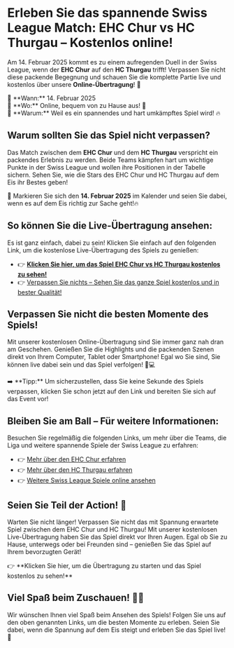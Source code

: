# Erleben Sie das spannende Swiss League Match: EHC Chur vs HC Thurgau – Kostenlos online!

Am 14. Februar 2025 kommt es zu einem aufregenden Duell in der Swiss League, wenn der **EHC Chur** auf den **HC Thurgau** trifft! Verpassen Sie nicht diese packende Begegnung und schauen Sie die komplette Partie live und kostenlos über unsere **Online-Übertragung**! 🎉

🏒 \*\*Wann:\*\* 14. Februar 2025  
 🏒 \*\*Wo:\*\* Online, bequem von zu Hause aus! 📲  
 🏒 \*\*Warum:\*\* Weil es ein spannendes und hart umkämpftes Spiel wird! 🔥

## Warum sollten Sie das Spiel nicht verpassen?

Das Match zwischen dem **EHC Chur** und dem **HC Thurgau** verspricht ein packendes Erlebnis zu werden. Beide Teams kämpfen hart um wichtige Punkte in der Swiss League und wollen ihre Positionen in der Tabelle sichern. Sehen Sie, wie die Stars des EHC Chur und HC Thurgau auf dem Eis ihr Bestes geben!

📅 Markieren Sie sich den **14. Februar 2025** im Kalender und seien Sie dabei, wenn es auf dem Eis richtig zur Sache geht!🔥

## So können Sie die Live-Übertragung ansehen:

Es ist ganz einfach, dabei zu sein! Klicken Sie einfach auf den folgenden Link, um die kostenlose Live-Übertragung des Spiels zu genießen:

- 👉 [**Klicken Sie hier, um das Spiel EHC Chur vs HC Thurgau kostenlos zu sehen!**](https://tinyurl.com/livestreamfreeo?st=EHC+Chur+vs+HC+Thurgau&si=ghc)
- 👉 [Verpassen Sie nichts – Sehen Sie das ganze Spiel kostenlos und in bester Qualität!](https://tinyurl.com/livestreamfreeo?st=EHC+Chur+vs+HC+Thurgau&si=ghc)

## Verpassen Sie nicht die besten Momente des Spiels!

Mit unserer kostenlosen Online-Übertragung sind Sie immer ganz nah dran am Geschehen. Genießen Sie die Highlights und die packenden Szenen direkt von Ihrem Computer, Tablet oder Smartphone! Egal wo Sie sind, Sie können live dabei sein und das Spiel verfolgen! 📱💻

➡️ \*\*Tipp:\*\* Um sicherzustellen, dass Sie keine Sekunde des Spiels verpassen, klicken Sie schon jetzt auf den Link und bereiten Sie sich auf das Event vor!

## Bleiben Sie am Ball – Für weitere Informationen:

Besuchen Sie regelmäßig die folgenden Links, um mehr über die Teams, die Liga und weitere spannende Spiele der Swiss League zu erfahren:

- 👉 [Mehr über den EHC Chur erfahren](https://tinyurl.com/livestreamfreeo?st=EHC+Chur+vs+HC+Thurgau&si=ghc)
- 👉 [Mehr über den HC Thurgau erfahren](https://tinyurl.com/livestreamfreeo?st=EHC+Chur+vs+HC+Thurgau&si=ghc)
- 👉 [Weitere Swiss League Spiele online ansehen](https://tinyurl.com/livestreamfreeo?st=EHC+Chur+vs+HC+Thurgau&si=ghc)

## Seien Sie Teil der Action! 🎉

Warten Sie nicht länger! Verpassen Sie nicht das mit Spannung erwartete Spiel zwischen dem EHC Chur und HC Thurgau! Mit unserer kostenlosen Live-Übertragung haben Sie das Spiel direkt vor Ihren Augen. Egal ob Sie zu Hause, unterwegs oder bei Freunden sind – genießen Sie das Spiel auf Ihrem bevorzugten Gerät!

👉 \*\*Klicken Sie hier, um die Übertragung zu starten und das Spiel kostenlos zu sehen!\*\*

## Viel Spaß beim Zuschauen! 🏒🔥

Wir wünschen Ihnen viel Spaß beim Ansehen des Spiels! Folgen Sie uns auf den oben genannten Links, um die besten Momente zu erleben. Seien Sie dabei, wenn die Spannung auf dem Eis steigt und erleben Sie das Spiel live! 🎉
